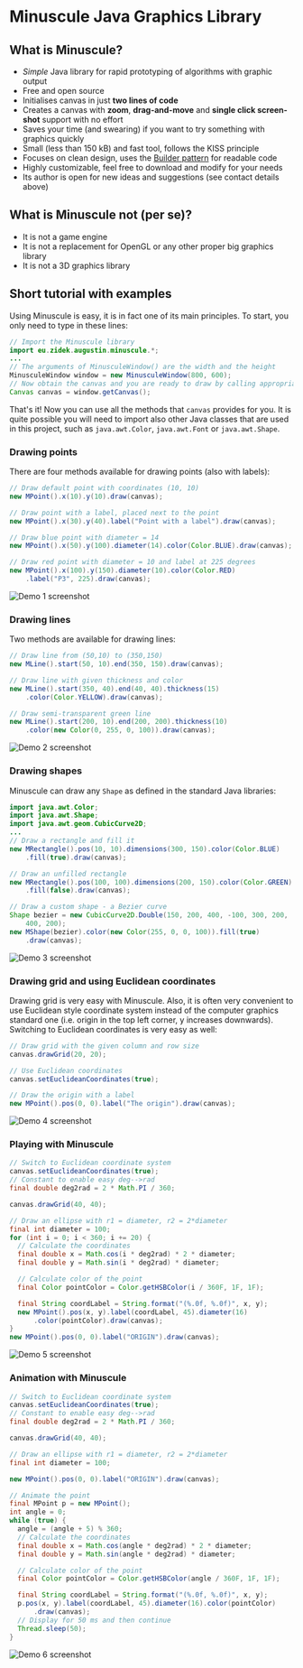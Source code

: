 # Minuscule Java Graphics Library

## What is Minuscule?

- _Simple_ Java library for rapid prototyping of algorithms with graphic output
- Free and open source
- Initialises canvas in just **two lines of code**
- Creates a canvas with **zoom**, **drag-and-move** and **single click
  screen-shot** support with no effort
- Saves your time (and swearing) if you want to try something with graphics
  quickly
- Small (less than 150 kB) and fast tool, follows the KISS principle
- Focuses on clean design, uses the
  [Builder pattern](http://en.wikipedia.org/wiki/Builder_pattern) for readable
  code
- Highly customizable, feel free to download and modify for your needs
- Its author is open for new ideas and suggestions (see contact details above)

## What is Minuscule not (per se)?

- It is not a game engine
- It is not a replacement for OpenGL or any other proper big graphics library
- It is not a 3D graphics library

## Short tutorial with examples

Using Minuscule is easy, it is in fact one of its main principles. To start, you
only need to type in these lines:

```java
// Import the Minuscule library
import eu.zidek.augustin.minuscule.*;
...
// The arguments of MinusculeWindow() are the width and the height
MinusculeWindow window = new MinusculeWindow(800, 600);
// Now obtain the canvas and you are ready to draw by calling appropriate canvas methods
Canvas canvas = window.getCanvas();
```

That's it! Now you can use all the methods that `canvas` provides for you. It is
quite possible you will need to import also other Java classes that are used in
this project, such as `java.awt.Color`, `java.awt.Font` or `java.awt.Shape`.

### Drawing points

There are four methods available for drawing points (also with labels):

```java
// Draw default point with coordinates (10, 10)
new MPoint().x(10).y(10).draw(canvas);

// Draw point with a label, placed next to the point
new MPoint().x(30).y(40).label("Point with a label").draw(canvas);

// Draw blue point with diameter = 14
new MPoint().x(50).y(100).diameter(14).color(Color.BLUE).draw(canvas);

// Draw red point with diameter = 10 and label at 225 degrees
new MPoint().x(100).y(150).diameter(10).color(Color.RED)
    .label("P3", 225).draw(canvas);
```

![Demo 1 screenshot](img/Minuscule_20-demo1.png)

### Drawing lines

Two methods are available for drawing lines:

```java
// Draw line from (50,10) to (350,150)
new MLine().start(50, 10).end(350, 150).draw(canvas);

// Draw line with given thickness and color
new MLine().start(350, 40).end(40, 40).thickness(15)
    .color(Color.YELLOW).draw(canvas);

// Draw semi-transparent green line
new MLine().start(200, 10).end(200, 200).thickness(10)
    .color(new Color(0, 255, 0, 100)).draw(canvas);
```

![Demo 2 screenshot](img/Minuscule_20-demo2.png)

### Drawing shapes

Minuscule can draw any `Shape` as defined in the standard Java libraries:

```java
import java.awt.Color;
import java.awt.Shape;
import java.awt.geom.CubicCurve2D;
...
// Draw a rectangle and fill it
new MRectangle().pos(10, 10).dimensions(300, 150).color(Color.BLUE)
    .fill(true).draw(canvas);

// Draw an unfilled rectangle
new MRectangle().pos(100, 100).dimensions(200, 150).color(Color.GREEN)
    .fill(false).draw(canvas);

// Draw a custom shape - a Bezier curve
Shape bezier = new CubicCurve2D.Double(150, 200, 400, -100, 300, 200,
    400, 200);
new MShape(bezier).color(new Color(255, 0, 0, 100)).fill(true)
    .draw(canvas);
```

![Demo 3 screenshot](img/Minuscule_20-demo3.png)

### Drawing grid and using Euclidean coordinates

Drawing grid is very easy with Minuscule. Also, it is often very convenient to
use Euclidean style coordinate system instead of the computer graphics standard
one (i.e. origin in the top left corner, y increases downwards). Switching to
Euclidean coordinates is very easy as well:

```java
// Draw grid with the given column and row size
canvas.drawGrid(20, 20);

// Use Euclidean coordinates
canvas.setEuclideanCoordinates(true);

// Draw the origin with a label
new MPoint().pos(0, 0).label("The origin").draw(canvas);
```

![Demo 4 screenshot](img/Minuscule_20-demo4.png)

### Playing with Minuscule

```java
// Switch to Euclidean coordinate system
canvas.setEuclideanCoordinates(true);
// Constant to enable easy deg-->rad
final double deg2rad = 2 * Math.PI / 360;

canvas.drawGrid(40, 40);

// Draw an ellipse with r1 = diameter, r2 = 2*diameter
final int diameter = 100;
for (int i = 0; i < 360; i += 20) {
  // Calculate the coordinates
  final double x = Math.cos(i * deg2rad) * 2 * diameter;
  final double y = Math.sin(i * deg2rad) * diameter;

  // Calculate color of the point
  final Color pointColor = Color.getHSBColor(i / 360F, 1F, 1F);

  final String coordLabel = String.format("(%.0f, %.0f)", x, y);
  new MPoint().pos(x, y).label(coordLabel, 45).diameter(16)
      .color(pointColor).draw(canvas);
}
new MPoint().pos(0, 0).label("ORIGIN").draw(canvas);
```

![Demo 5 screenshot](img/Minuscule_20-demo5.png)

### Animation with Minuscule

```java
// Switch to Euclidean coordinate system
canvas.setEuclideanCoordinates(true);
// Constant to enable easy deg-->rad
final double deg2rad = 2 * Math.PI / 360;

canvas.drawGrid(40, 40);

// Draw an ellipse with r1 = diameter, r2 = 2*diameter
final int diameter = 100;

new MPoint().pos(0, 0).label("ORIGIN").draw(canvas);

// Animate the point
final MPoint p = new MPoint();
int angle = 0;
while (true) {
  angle = (angle + 5) % 360;
  // Calculate the coordinates
  final double x = Math.cos(angle * deg2rad) * 2 * diameter;
  final double y = Math.sin(angle * deg2rad) * diameter;

  // Calculate color of the point
  final Color pointColor = Color.getHSBColor(angle / 360F, 1F, 1F);

  final String coordLabel = String.format("(%.0f, %.0f)", x, y);
  p.pos(x, y).label(coordLabel, 45).diameter(16).color(pointColor)
      .draw(canvas);
  // Display for 50 ms and then continue
  Thread.sleep(50);
}
```

![Demo 6 screenshot](img/Minuscule_20-demo6.gif)
